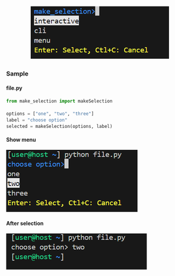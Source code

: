 <h1 align="center">
  <img src="https://raw.githubusercontent.com/steve3424/make_selection/develop/images/logo.png" alt="Make selection logo">
  <br>
</h1>


### Sample
#### file.py
```python
from make_selection import makeSelection

options = ["one", "two", "three"]
label = "choose option"
selected = makeSelection(options, label)
```

#### Show menu
![image of cli while using the menu](/images/using_menu.png)

#### After selection
![image of cli after item is selected](/images/item_selected.png)
